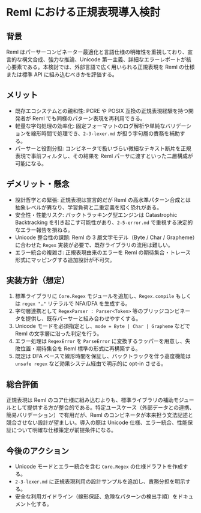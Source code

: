 # Reml における正規表現導入検討

## 背景
Reml はパーサーコンビネーター最適化と言語仕様の明確性を重視しており、宣言的な構文合成、強力な推論、Unicode 第一主義、詳細なエラーレポートが核心要素である。本検討では、外部言語で広く用いられる正規表現を Reml の仕様または標準 API に組み込むべきかを評価する。

## メリット
- 既存エコシステムとの親和性: PCRE や POSIX 互換の正規表現経験を持つ開発者が Reml でも同様のパターン表現を再利用できる。
- 軽量な字句処理の効率化: 固定フォーマットのログ解析や単純なバリデーションを線形時間で処理でき、`2-3-lexer.md` が担う字句層の責務を補助する。
- パーサーと役割分担: コンビネータで扱いづらい微細なテキスト断片を正規表現で事前フィルタし、その結果を Reml パーサに渡すといった二層構成が可能になる。

## デメリット・懸念
- 設計哲学との緊張: 正規表現は宣言的だが Reml の高水準パターン合成とは抽象レベルが異なり、学習負荷と二重定義を招く恐れがある。
- 安全性・性能リスク: バックトラッキング型エンジンは Catastrophic Backtracking を引き起こす可能性があり、`2-5-error.md` で重視する決定的なエラー報告を損ねる。
- Unicode 整合性の課題: Reml の 3 層文字モデル（Byte / Char / Grapheme）に合わせた `Regex` 実装が必要で、既存ライブラリの流用は難しい。
- エラー統合の複雑さ: 正規表現由来のエラーを Reml の期待集合・トレース形式にマッピングする追加設計が不可欠。

## 実装方針（想定）
1. 標準ライブラリに `Core.Regex` モジュールを追加し、`Regex.compile` もしくは `regex "…"` リテラルで NFA/DFA を生成する。
2. 字句層連携として `RegexParser : Parser<Token>` 等のブリッジコンビネータを提供し、既存パーサーと組み合わせやすくする。
3. Unicode モードを必須指定とし、`mode = Byte | Char | Grapheme` などで Reml の文字層に沿った判定を行う。
4. エラー処理は `RegexError` を `ParseError` に変換するラッパーを用意し、失敗位置・期待集合を Reml 標準の形式に再構築する。
5. 既定は DFA ベースで線形時間を保証し、バックトラックを伴う高度機能は `unsafe regex` など効果システム経由で明示的に opt-in させる。

## 総合評価
正規表現は Reml のコア仕様に組み込むよりも、標準ライブラリの補助モジュールとして提供する方が整合的である。特定ユースケース（外部データとの連携、簡易バリデーション）で有用だが、Reml のコンビネータが本来担う文法記述と競合させない設計が望ましい。導入の際は Unicode 仕様、エラー統合、性能保証について明確な仕様策定が前提条件になる。

## 今後のアクション
- Unicode モードとエラー統合を含む `Core.Regex` の仕様ドラフトを作成する。
- `2-3-lexer.md` に正規表現利用の設計サンプルを追加し、責務分担を明示する。
- 安全な利用ガイドライン（線形保証、危険なパターンの検出手順）をドキュメント化する。
